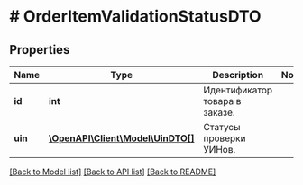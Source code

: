 # # OrderItemValidationStatusDTO

## Properties

Name | Type | Description | Notes
------------ | ------------- | ------------- | -------------
**id** | **int** | Идентификатор товара в заказе. |
**uin** | [**\OpenAPI\Client\Model\UinDTO[]**](UinDTO.md) | Статусы проверки УИНов. |

[[Back to Model list]](../../README.md#models) [[Back to API list]](../../README.md#endpoints) [[Back to README]](../../README.md)
